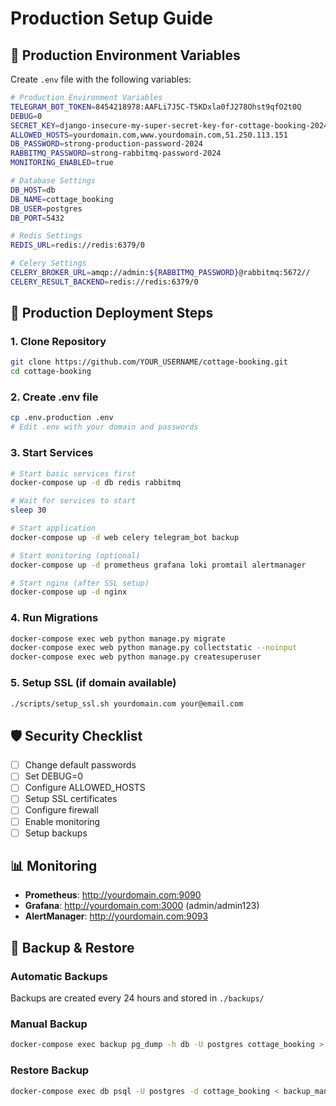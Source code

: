 # Production Setup Guide

## 🚀 Production Environment Variables

Create `.env` file with the following variables:

```bash
# Production Environment Variables
TELEGRAM_BOT_TOKEN=8454218978:AAFLi7J5C-T5KDxla0fJ278Ohst9qfO2t0Q
DEBUG=0
SECRET_KEY=django-insecure-my-super-secret-key-for-cottage-booking-2024
ALLOWED_HOSTS=yourdomain.com,www.yourdomain.com,51.250.113.151
DB_PASSWORD=strong-production-password-2024
RABBITMQ_PASSWORD=strong-rabbitmq-password-2024
MONITORING_ENABLED=true

# Database Settings
DB_HOST=db
DB_NAME=cottage_booking
DB_USER=postgres
DB_PORT=5432

# Redis Settings
REDIS_URL=redis://redis:6379/0

# Celery Settings
CELERY_BROKER_URL=amqp://admin:${RABBITMQ_PASSWORD}@rabbitmq:5672//
CELERY_RESULT_BACKEND=redis://redis:6379/0
```

## 🔧 Production Deployment Steps

### 1. Clone Repository
```bash
git clone https://github.com/YOUR_USERNAME/cottage-booking.git
cd cottage-booking
```

### 2. Create .env file
```bash
cp .env.production .env
# Edit .env with your domain and passwords
```

### 3. Start Services
```bash
# Start basic services first
docker-compose up -d db redis rabbitmq

# Wait for services to start
sleep 30

# Start application
docker-compose up -d web celery telegram_bot backup

# Start monitoring (optional)
docker-compose up -d prometheus grafana loki promtail alertmanager

# Start nginx (after SSL setup)
docker-compose up -d nginx
```

### 4. Run Migrations
```bash
docker-compose exec web python manage.py migrate
docker-compose exec web python manage.py collectstatic --noinput
docker-compose exec web python manage.py createsuperuser
```

### 5. Setup SSL (if domain available)
```bash
./scripts/setup_ssl.sh yourdomain.com your@email.com
```

## 🛡️ Security Checklist

- [ ] Change default passwords
- [ ] Set DEBUG=0
- [ ] Configure ALLOWED_HOSTS
- [ ] Setup SSL certificates
- [ ] Configure firewall
- [ ] Enable monitoring
- [ ] Setup backups

## 📊 Monitoring

- **Prometheus**: http://yourdomain.com:9090
- **Grafana**: http://yourdomain.com:3000 (admin/admin123)
- **AlertManager**: http://yourdomain.com:9093

## 🔄 Backup & Restore

### Automatic Backups
Backups are created every 24 hours and stored in `./backups/`

### Manual Backup
```bash
docker-compose exec backup pg_dump -h db -U postgres cottage_booking > backup_manual.sql
```

### Restore Backup
```bash
docker-compose exec db psql -U postgres -d cottage_booking < backup_manual.sql
```

